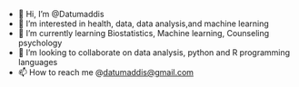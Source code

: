 - 👋 Hi, I’m @Datumaddis
- 👀 I’m interested in health, data, data analysis,and machine learning
- 🌱 I’m currently learning Biostatistics, Machine learning, Counseling psychology
- 💞️ I’m looking to collaborate on data analysis, python and R programming languages
- 📫 How to reach me @datumaddis@gmail.com
<!---
Datumaddis/Datumaddis is a ✨ special ✨ repository because its `README.md` (this file) appears on your GitHub profile.
You can click the Preview link to take a look at your changes.
--->
